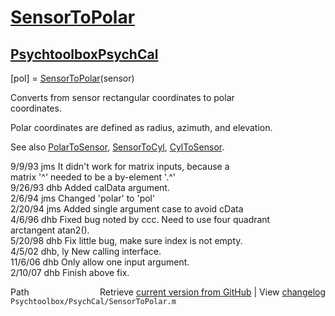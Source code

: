 # [SensorToPolar](SensorToPolar)
## [Psychtoolbox](Psychtoolbox)[PsychCal](PsychCal)

 [pol] = [SensorToPolar](SensorToPolar)(sensor)  
  
 Converts from sensor rectangular coordinates to polar  
 coordinates.  
  
 Polar coordinates are defined as radius, azimuth, and elevation.  
  
 See also [PolarToSensor](PolarToSensor), [SensorToCyl](SensorToCyl), [CylToSensor](CylToSensor).  
  
 9/9/93 jms It didn't work for matrix inputs, because a   
                matrix '^' needed to be a by-element '.^'  
 9/26/93 dhb   Added calData argument.  
 2/6/94  jms   Changed 'polar' to 'pol'  
 2/20/94 jms   Added single argument case to avoid cData  
 4/6/96  dhb    Fixed bug noted by ccc.  Need to use four quadrant  
                arctangent atan2().  
 5/20/98 dhb   Fix little bug, make sure index is not empty.  
 4/5/02  dhb, ly  New calling interface.  
 11/6/06 dhb   Only allow one input argument.  
 2/10/07 dhb   Finish above fix.  




<div class="code_header" style="text-align:right;">
  <span style="float:left;">Path&nbsp;&nbsp;</span> <span class="counter">Retrieve <a href=
  "https://raw.github.com/Psychtoolbox-3/Psychtoolbox-3/beta/Psychtoolbox/PsychCal/SensorToPolar.m">current version from GitHub</a> | View <a href=
  "https://github.com/Psychtoolbox-3/Psychtoolbox-3/commits/beta/Psychtoolbox/PsychCal/SensorToPolar.m">changelog</a></span>
</div>
<div class="code">
  <code>Psychtoolbox/PsychCal/SensorToPolar.m</code>
</div>

